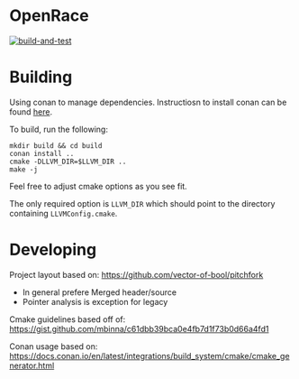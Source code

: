 # OpenRace

[![build-and-test](https://github.com/coderrect-inc/OpenRace/actions/workflows/test.yaml/badge.svg?branch=develop)](https://github.com/coderrect-inc/OpenRace/actions/workflows/test.yaml)

# Building

Using conan to manage dependencies. Instructiosn to install conan can be found [here](https://conan.io/downloads.html).

To build, run the following:

```
mkdir build && cd build
conan install ..
cmake -DLLVM_DIR=$LLVM_DIR ..
make -j
```

Feel free to adjust cmake options as you see fit.

The only required option is `LLVM_DIR` which should point to the directory containing `LLVMConfig.cmake`.

# Developing
Project layout based on: https://github.com/vector-of-bool/pitchfork
- In general prefere Merged header/source
- Pointer analysis is exception for legacy

Cmake guidelines based off of: https://gist.github.com/mbinna/c61dbb39bca0e4fb7d1f73b0d66a4fd1

Conan usage based on: https://docs.conan.io/en/latest/integrations/build_system/cmake/cmake_generator.html

